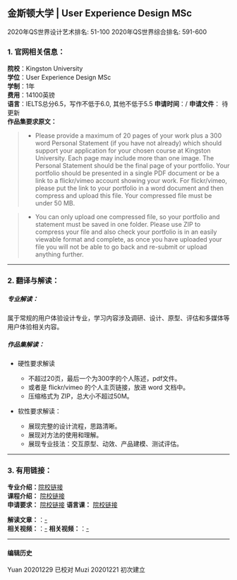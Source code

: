 ## 金斯顿大学 | User Experience Design MSc

2020年QS世界设计艺术排名: 51-100
2020年QS世界综合排名: 591-600

### 1. 官网相关信息：

**院校**：Kingston University  
**学位**：User Experience Design MSc  
**学制**：1年  
**费用**：14100英镑  
**语言**：IELTS总分6.5，写作不低于6.0, 其他不低于5.5
**申请时间**：/
**申请文件**： 待更新  
**作品集要求原文：**   

> - Please provide a maximum of 20 pages of your work plus a 300 word Personal Statement (if you have not already) which should support your application for your chosen course at Kingston University. Each page may include more than one image. The Personal Statement should be the final page of your portfolio. Your portfolio should be presented in a single PDF document or be a link to a flickr/vimeo account showing your work. For flickr/vimeo, please put the link to your portfolio in a word document and then compress and upload this file. Your compressed file must be under 50 MB.

> - You can only upload one compressed file, so your portfolio and statement must be saved in one folder. Please use ZIP to compress your file and also check your portfolio is in an easily viewable format and complete, as once you have uploaded your file you will not be able to go back and re-submit or upload anything further.


---


### 2. 翻译与解读：
##### 专业解读：
属于常规的用户体验设计专业，学习内容涉及调研、设计、原型、评估和多媒体等用户体验相关内容。
##### 作品集解读：
- 硬性要求解读
  - 不超过20页，最后一个为300字的个人陈述，pdf文件。
  - 或者是 flickr/vimeo 的个人主页链接，放进 word 文档中。
  - 压缩格式为 ZIP，总大小不超过50M。

- 软性要求解读：

  - 展现完整的设计流程，思路清晰。
  - 展现对方法的使用和理解。
  - 展现专业技法：交互原型、动效、产品建模、测试评估。


---


### 3. 有用链接：

**专业介绍：**[院校链接](https://www.kingston.ac.uk/postgraduate-course/user-experience-design-msc/)  
**课程介绍：** [院校链接](https://www.kingston.ac.uk/postgraduate-course/user-experience-design-msc/)  
**申请要求：** [院校链接](https://www.kingston.ac.uk/postgraduate-course/user-experience-design-msc/entry-requirements.html)
**语言课：** [院校链接](https://www.kingston.ac.uk/international/studying-at-kingston/language-requirements/)

**解读文章：**：[-](-)  
**相关视频：**：[-](-)
**相关视频：**：[-](-)




---


#### 编辑历史
Yuan 20201229 已校对
Muzi 20201221 初次建立
